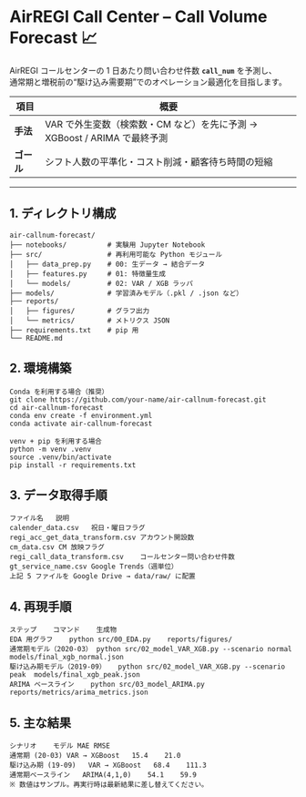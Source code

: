 # AirREGI Call Center – Call Volume Forecast 📈
AirREGI コールセンターの 1 日あたり問い合わせ件数 **`call_num`** を予測し、  
通常期と増税前の“駆け込み需要期”でのオペレーション最適化を目指します。

| 項目 | 概要 |
|------|------|
| **手法** | VAR で外生変数（検索数・CM など）を先に予測 → XGBoost / ARIMA で最終予測 |
| **ゴール** | シフト人数の平準化・コスト削減・顧客待ち時間の短縮 |

---

## 1. ディレクトリ構成

```text
air-callnum-forecast/
├── notebooks/          # 実験用 Jupyter Notebook
├── src/                # 再利用可能な Python モジュール
│   ├── data_prep.py    # 00: 生データ → 結合データ
│   ├── features.py     # 01: 特徴量生成
│   └── models/         # 02: VAR / XGB ラッパ
├── models/             # 学習済みモデル（.pkl / .json など）
├── reports/
│   ├── figures/        # グラフ出力
│   └── metrics/        # メトリクス JSON
├── requirements.txt    # pip 用
└── README.md

```

## 2. 環境構築
```text
Conda を利用する場合（推奨）
git clone https://github.com/your-name/air-callnum-forecast.git
cd air-callnum-forecast
conda env create -f environment.yml
conda activate air-callnum-forecast

venv + pip を利用する場合
python -m venv .venv
source .venv/bin/activate
pip install -r requirements.txt
```

## 3. データ取得手順
```text
ファイル名	説明
calender_data.csv	祝日・曜日フラグ
regi_acc_get_data_transform.csv	アカウント開設数
cm_data.csv	CM 放映フラグ
regi_call_data_transform.csv	コールセンター問い合わせ件数
gt_service_name.csv	Google Trends（週単位）
上記 5 ファイルを Google Drive → data/raw/ に配置
```

## 4. 再現手順
```text
ステップ	コマンド	生成物
EDA 用グラフ	python src/00_EDA.py	reports/figures/
通常期モデル（2020-03）	python src/02_model_VAR_XGB.py --scenario normal	models/final_xgb_normal.json
駆け込み期モデル（2019-09）	python src/02_model_VAR_XGB.py --scenario peak	models/final_xgb_peak.json
ARIMA ベースライン	python src/03_model_ARIMA.py	reports/metrics/arima_metrics.json

```
## 5. 主な結果
```text
シナリオ	モデル	MAE	RMSE
通常期 (20-03)	VAR → XGBoost	15.4	21.0
駆け込み期 (19-09)	VAR → XGBoost	68.4	111.3
通常期ベースライン	ARIMA(4,1,0)	54.1	59.9
※ 数値はサンプル。再実行時は最新結果に差し替えてください。
```
